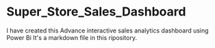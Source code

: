 # Super_Store_Sales_Dashboard
I have created this Advance interactive sales analytics dashboard using Power Bi
It's a markdown file in this ripository.
